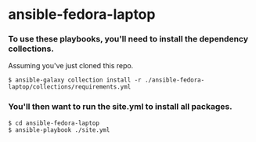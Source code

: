 # ansible-fedora-laptop

### To use these playbooks, you'll need to install the dependency collections.
Assuming you've just cloned this repo.

    $ ansible-galaxy collection install -r ./ansible-fedora-laptop/collections/requirements.yml

### You'll then want to run the site.yml to install all packages.

    $ cd ansible-fedora-laptop 
    $ ansible-playbook ./site.yml
